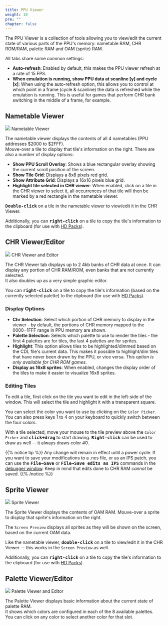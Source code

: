 ```yaml
---
title: PPU Viewer
weight: 10
pre: ""
chapter: false
---
```


The PPU Viewer is a collection of tools allowing you to view/edit the current state of various parts of the PPU's memory: nametable RAM, CHR ROM/RAM, palette RAM and OAM (sprite) RAM.

All tabs share some common settings:

* **Auto-refresh**: Enabled by default, this makes the PPU viewer refresh at a rate of 15 FPS.
* **When emulation is running, show PPU data at scanline [y] and cycle [x]**: When using the auto-refresh option, this allows you to control at which point in a frame (cycle & scanline) the data is refreshed while the emulation is running. This is useful for games that perform CHR bank switching in the middle of a frame, for example.

## Nametable Viewer ##

<div class="imgBox"><div>
	<img src="/images/NametableViewer.png" />
	<span>Nametable Viewer</span>
</div></div>

The nametable viewer displays the contents of all 4 nametables (PPU addresses $2000 to $2FFF).  
Mouve-over a tile to display that tile's information on the right.
There are also a number of display options:

* **Show PPU Scroll Overlay**: Shows a blue rectangular overlay showing the current scroll position of the screen.
* **Show Tile Grid**: Displays a 8x8 pixels <span class="red">red</span> grid.
* **Show Attribute Grid**: Displays a 16x16 pixels <span class="blue">blue</span> grid.
* **Highlight tile selected in CHR viewer**: When enabled, click on a tile in the CHR viewer to select it, all occurrences of that tile will then be marked by a <span class="red">red</span> rectangle in the nametable viewer. 

<kbd>**Double-click**</kbd> on a tile in the nametable viewer to view/edit it in the CHR Viewer.

Additionally, you can <kbd>**right-click**</kbd> on a tile to copy the tile's information to the clipboard (for use with [HD Packs](/hdpacks.html)).

## CHR Viewer/Editor ##

<div class="imgBox"><div>
	<img src="/images/ChrViewer.png" />
	<span>CHR Viewer and Editor</span>
</div></div>

The CHR Viewer tab displays up to 2 4kb banks of CHR data at once.  It can display any portion of CHR RAM/ROM, even banks that are not currently selected.  
It also doubles up as a very simple graphic editor.

You can <kbd>**right-click**</kbd> on a tile to copy the tile's information (based on the currently selected palette) to the clipboard (for use with [HD Packs](/hdpacks.html)).

### Display Options ###

* **Chr Selection**: Select which portion of CHR memory to display in the viewer - by default, the portions of CHR memory mapped to the $0000-$1FFF range in PPU memory are shown.
* **Palette Selection**: Selects which palette to use to render the tiles - the first 4 palettes are for tiles, the last 4 palettes are for sprites.
* **Highlight**: This option allows tiles to be highlighted/dimmed based on the CDL file's current data.  This makes it possible to highlight/dim tiles that have never been drawn by the PPU, or vice versa.  *This option is only available for CHR ROM games*.
* **Display as 16x8 sprites**: When enabled, changes the display order of the tiles to make it easier to visualize 16x8 sprites.


### Editing Tiles ###

To edit a tile, first click on the tile you want to edit in the left-side of the window. This will select the tile and highlight it with a transparent square.  

You can select the color you want to use by clicking on the `Color Picker`. You can also press keys 1 to 4 on your keyboard to quickly switch between the four colors.

With a tile selected, move your mouse to the tile preview above the `Color Picker` and **<kbd>click+drag</kbd>** to start drawing.  **<kbd>Right-click</kbd>** can be used to draw as well -- it always draws color #0.  

{{% notice tip %}}
Any change will remain in effect until a power cycle. If you want to save your modifications to a .nes file, or as an IPS patch, you can use the **<kbd>File&rarr;Save</kbd>** or **<kbd>File&rarr;Save edits as IPS</kbd>** commands in the [debugger window](/debugging/debugger.html). Keep in mind that edits done to CHR RAM *cannot* be saved.
{{% /notice %}}

## Sprite Viewer ##

<div class="imgBox"><div>
	<img src="/images/SpriteViewer.png" />
	<span>Sprite Viewer</span>
</div></div>

The Sprite Viewer displays the contents of OAM RAM. Mouve-over a sprite to display that sprite's information on the right.  

The `Screen Preview` displays all sprites as they will be shown on the screen, based on the current OAM data.

Like the nametable viewer, <kbd>**double-click**</kbd> on a tile to view/edit it in the CHR Viewer -- this works in the `Screen Preview` as well.

Additionally, you can <kbd>**right-click**</kbd> on a tile to copy the tile's information to the clipboard (for use with [HD Packs](/hdpacks.html)).

## Palette Viewer/Editor ##

<div class="imgBox"><div>
	<img src="/images/PaletteViewer.png" />
	<span>Palette Viewer and Editor</span>
</div></div>

The Palette Viewer displays basic information about the current state of palette RAM.  
It shows which colors are configured in each of the 8 available palettes.  
You can click on any color to select another color for that slot.
